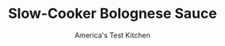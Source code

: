 ---
layout: ../../layouts/MarkdownPostLayout.astro
title: Slow-Cooker Bolognese Sauce
author: America's Test Kitchen
pubDate: 2023-03-15
description: "As a slow-simmering pasta sauce, Bolognese would seem ideally suited to the slow cooker. You can make a big batch of this hearty sauce in your slow-cooker—if you know one simple trick."
image_url: https://res.cloudinary.com/hksqkdlah/image/upload/ar_1:1,c_fill,dpr_2.0,f_auto,fl_lossy.progressive.strip_profile,g_faces:auto,q_auto:low,w_344/4777_sfs-meatypastasauce-316399
tags: ["Main Courses","Italian","Beef","Pork","Make Ahead","Slow Cooker","Sauces"]
calories: 4666
protein: 14
carbohydrates: 6
fats: 
fiber: 1
ingredients: ["3 tablespoons, unsalted butter","1/2 , small onion, chopped fine","1 , small carrot, peeled and chopped fine","1/2 rib, celery, chopped fine","3 cloves, garlic, minced","3 tablespoons, tomato paste","1 1/2 pounds, ground pork","1 1/2 pounds, 85 percent lean ground chuck","1 teaspoon, table salt","1/2 teaspoon, black pepper","3 cups, whole milk","3 cups, dry white wine","2 , (28 ounce) cans whole tomatoes, ground in blender until smooth","1 teaspoon, chopped fresh thyme leaves"]
serves: 20
time: ""
instructions: ["Heat butter in Dutch oven over medium-high heat until foaming. Add onion, carrot, and celery and cook until softened but not colored, about 6 minutes. Add garlic and tomato paste and cook until fragrant, about 1 minute. Add meat, 1 teaspoon salt, and 1/2 teaspoon pepper and cook, breaking up meat, until crumbled into tiny pieces and lightly browned, about 5 minutes.","Add milk, bring to vigorous simmer, and cook until milk evaporates and only clear fat remains, 10 to 15 minutes. Add wine, tomatoes, and thyme; cover and bring to boil. Transfer mixture to slow cooker, cover, set temperature to high, and bring to boil.","Once mixture comes to boil, remove lid and simmer until sauce is very thick, 7 to 8 hours. Season with salt and pepper. Serve.","Make Ahead This recipe can be partially made the night before so that it’s ready to place in the slow cooker in the morning. Complete steps 1 and 2 and refrigerate the mixture in the Dutch oven. The next morning, bring the mixture back to a boil, transfer it to the slow cooker, and proceed as directed."]
nutrition: ["472 mg Potassium","177 mg Phosphorus","83 mg Calcium","1 mg Iron","30 mg Magnesium","288 mg Sodium","2 mg Zinc","13 g Fat","3 mg Niacin (B3)","5 g Monounsaturated","11 mg Vitamin C","54 mg Cholesterol","5 g Saturated","1 g Fiber","13 µg Folate (food)","4 g Sugars","3 µg Vitamin K","189 g Water","6 g Carbs","13 µg Folate equivalent (total)","14 g Protein","1 µg Vitamin B12","72 µg Vitamin A","233 kcal Energy","4666 calories"]
notes: "Because steam rises from the sauce as it cooks, it’s best to place the slow cooker on a counter with no cabinetry overhead. If you need more than the 7 or 8 hours of cooking time called for in the recipe, in step 3 set the lid halfway off the cooker rather than removing it, then simmer the sauce for 10 to 11 hours. Freeze leftover sauce in airtight containers for up to 2 months."
---